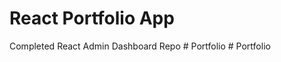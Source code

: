 # React Portfolio App

Completed React Admin Dashboard Repo
#   P o r t f o l i o  
 #   P o r t f o l i o  
 